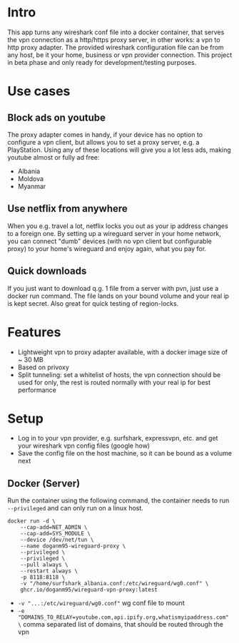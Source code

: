 # Intro

This app turns any wireshark conf file into a docker container, that serves the vpn connection as a http/https proxy server, in other works: a vpn to http proxy adapter. The provided wireshark configuration file can be from any host, be it your home, business or vpn provider connection. This project in beta phase and only ready for development/testing purposes.

# Use cases

## Block ads on youtube

The proxy adapter comes in handy, if your device has no option to configure a vpn client, but allows you to set a proxy server, e.g. a PlayStation.
Using any of these locations will give you a lot less ads, making youtube almost or fully ad free: 
- Albania
- Moldova
- Myanmar

## Use netflix from anywhere

When you e.g. travel a lot, netflix locks you out as your ip address changes to a foreign one. 
By setting up a wireguard server in your home network, you can connect "dumb" devices (with no vpn client but configurable proxy) to your home's wireguard and enjoy again, what you pay for.

## Quick downloads

If you just want to download q.g. 1 file from a server with pvn, just use a docker run command. 
The file lands on your bound volume and your real ip is kept secret.
Also great for quick testing of region-locks. 

# Features

- Lightweight vpn to proxy adapter available, with a docker image size of ~ 30 MB
- Based on privoxy
- Split tunneling: set a whitelist of hosts, the vpn connection should be used for only, the rest is routed normally with your real ip for best performance

# Setup

- Log in to your vpn provider, e.g. surfshark, expressvpn, etc. and get your wireshark vpn config files (google how)
- Save the config file on the host machine, so it can be bound as a volume next

## Docker (Server)

Run the container using the following command, the container needs to run `--privileged` and can only run on a linux host.

```shell
docker run -d \
    --cap-add=NET_ADMIN \
    --cap-add=SYS_MODULE \
    --device /dev/net/tun \
    --name doganm95-wireguard-proxy \
    --privileged \
    --privileged \
    --pull always \
    --restart always \
    -p 8118:8118 \
    -v "/home/surfshark_albania.conf:/etc/wireguard/wg0.conf" \
    ghcr.io/doganm95/wireguard-vpn-proxy:latest
```

- `-v "...:/etc/wireguard/wg0.conf"` wg conf file to mount
- `-e "DOMAINS_TO_RELAY=youtube.com,api.ipify.org,whatismyipaddress.com" \` comma separated list of domains, that should be routed through the vpn
